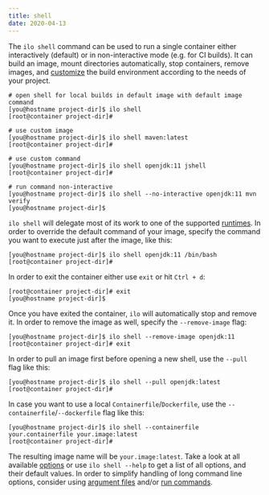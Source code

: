 ```yaml
---
title: shell
date: 2020-04-13
---
```


The `ilo shell` command can be used to run a single container either interactively (default) or in non-interactive mode (e.g. for CI builds). It can build an image, mount directories automatically, stop containers, remove images, and [customize](./customize-env) the build environment according to the needs of your project.

```shell script
# open shell for local builds in default image with default image command
[you@hostname project-dir]$ ilo shell
[root@container project-dir]#

# use custom image
[you@hostname project-dir]$ ilo shell maven:latest
[root@container project-dir]#

# use custom command
[you@hostname project-dir]$ ilo shell openjdk:11 jshell
[root@container project-dir]#

# run command non-interactive
[you@hostname project-dir]$ ilo shell --no-interactive openjdk:11 mvn verify
[you@hostname project-dir]$
```

`ilo shell` will delegate most of its work to one of the supported [runtimes](./runtimes). In order to override the default command of your image, specify the command you want to execute just after the image, like this:

```shell script
[you@hostname project-dir]$ ilo shell openjdk:11 /bin/bash
[root@container project-dir]#
```

In order to exit the container either use `exit` or hit `Ctrl + d`:

```shell script
[root@container project-dir]# exit
[you@hostname project-dir]$
```

Once you have exited the container, `ilo` will automatically stop and remove it. In order to remove the image as well, specify the `--remove-image` flag:

```shell script
[you@hostname project-dir]$ ilo shell --remove-image openjdk:11
[root@container project-dir]# exit
```

In order to pull an image first before opening a new shell, use the `--pull` flag like this:

```shell script
[you@hostname project-dir]$ ilo shell --pull openjdk:latest
[root@container project-dir]#
```

In case you want to use a local `Containerfile`/`Dockerfile`, use the `--containerfile`/`--dockerfile` flag like this:

```shell script
[you@hostname project-dir]$ ilo shell --containerfile your.containerfile your.image:latest
[root@container project-dir]#
```

The resulting image name will be `your.image:latest`. Take a look at all available [options](./options) or use `ilo shell --help` to get a list of all options, and their default values. In order to simplify handling of long command line options, consider using [argument files](../usage/argument-files) and/or [run commands](../usage/run-commands).
